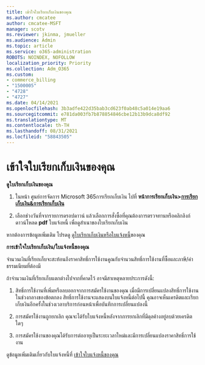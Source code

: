 ```yaml
---
title: เข้าใจใบเรียกเก็บเงินของคุณ
ms.author: cmcatee
author: cmcatee-MSFT
manager: scotv
ms.reviewer: jkinma, jmueller
ms.audience: Admin
ms.topic: article
ms.service: o365-administration
ROBOTS: NOINDEX, NOFOLLOW
localization_priority: Priority
ms.collection: Adm_O365
ms.custom:
- commerce_billing
- "1500005"
- "4728"
- "4727"
ms.date: 04/14/2021
ms.openlocfilehash: 3b3adfe422d35bab3cd623f0ab48c5a014e19aa6
ms.sourcegitcommit: e781da003fb7b878854846cbe12b13b9dca8df92
ms.translationtype: MT
ms.contentlocale: th-TH
ms.lasthandoff: 08/31/2021
ms.locfileid: "58843505"
---
```

# <a name="understand-your-bill"></a>เข้าใจใบเรียกเก็บเงินของคุณ

**ดูใบเรียกเก็บเงินของคุณ**

1. ในหน้า ศูนย์การจัดการ Microsoft 365การเรียกเก็บเงิน ไปที่ **หน้าการเรียกเก็บเงิน>[การเรียกเก็บเงิน&การเรียกเก็บเงิน](https://go.microsoft.com/fwlink/p/?linkid=848039)**

2. เลือกช่วงวันที่จากรายการดรอปดาวน์ แล้วเลือกการสั่งซื้อที่คุณต้องการตรวจทานหรือคลิกลิงก์ ดาวน์โหลด **pdf** ใบแจ้งหนี้ เพื่อดูสําเนาของใบเรียกเก็บเงิน

หากต้องการข้อมูลเพิ่มเติม โปรดดู [ดูใบเรียกเก็บเงินหรือใบแจ้งหนี้](https://docs.microsoft.com/microsoft-365/commerce/billing-and-payments/view-your-bill-or-invoice)ของคุณ

**การเข้าใจใบเรียกเก็บเงิน/ใบแจ้งหนี้ของคุณ**

จํานวนเงินที่เรียกเก็บจะสะท้อนถึงราคาสิทธิ์การใช้งานคูณกับจํานวนสิทธิ์การใช้งานที่ซื้อและภาษี/ค่าธรรมเนียมที่ต้องมี

ถ้าจํานวนเงินที่เรียกเก็บแตกต่างไปจากที่คาดไว้ อาจมีสาเหตุหลายประการดังนี้:

1. สิทธิ์การใช้งานที่เพิ่มหรือลบออกจากการสมัครใช้งานของคุณ เมื่อมีการเปลี่ยนแปลงสิทธิ์การใช้งานในช่วงกลางของข้อตกลง สิทธิ์การใช้งานจะแสดงบนใบแจ้งหนี้ต่อไปนี้  คุณอาจเห็นเครดิตและเรียกเก็บเงินอีกครั้งในช่วงเวลาบริการก่อนหน้าเพื่อบันทึกการเปลี่ยนแปลงนี้

2. การสมัครใช้งานถูกยกเลิก  คุณจะได้รับใบแจ้งหนี้หลังจากการยกเลิกที่มีดุลค้างอยู่ลบด้วยเครดิตใดๆ

3. การสมัครใช้งานของคุณได้รับการต่ออายุเป็นระยะเวลาใหม่และมีการเปลี่ยนแปลงราคาสิทธิ์การใช้งาน  

ดูข้อมูลเพิ่มเติมเกี่ยวกับใบแจ้งหนี้ที่ [เข้าใจใบแจ้งหนี้ของคุณ](https://support.office.com/article/Understand-your-invoice-for-Office-365-for-business-0724b428-fb59-4962-8c37-6674166d7507)
